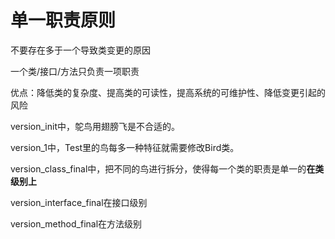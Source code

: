 # 单一职责原则

不要存在多于一个导致类变更的原因

一个类/接口/方法只负责一项职责

优点：降低类的复杂度、提高类的可读性，提高系统的可维护性、降低变更引起的风险

version_init中，鸵鸟用翅膀飞是不合适的。

version_1中，Test里的鸟每多一种特征就需要修改Bird类。

version_class_final中，把不同的鸟进行拆分，使得每一个类的职责是单一的**在类级别上**

version_interface_final在接口级别

version_method_final在方法级别